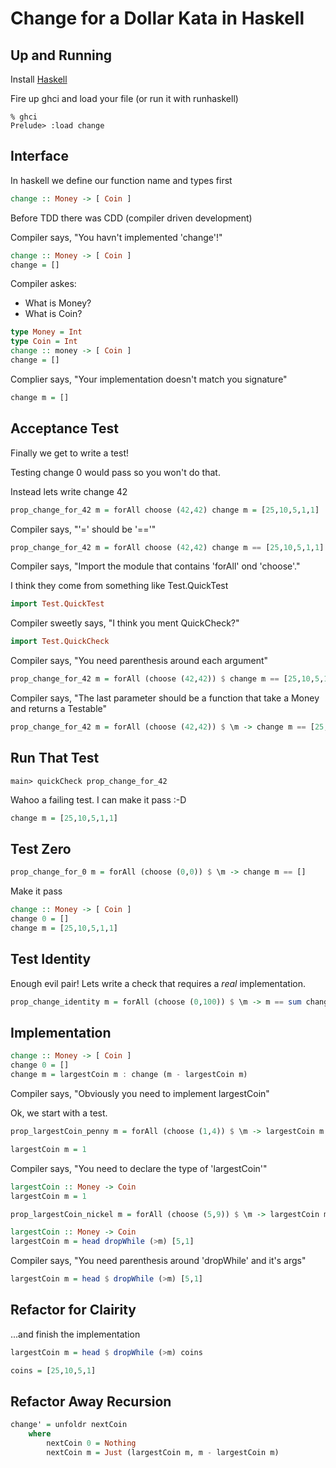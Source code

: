 Change for a Dollar Kata in Haskell
===================================

Up and Running
-------
Install [Haskell](http://www.haskell.org/platform/)

Fire up ghci and load your file (or run it with runhaskell)

```shell
% ghci
Prelude> :load change
```

Interface
---------

In haskell we define our function name and types first

```haskell
change :: Money -> [ Coin ]
```

Before TDD there was CDD (compiler driven development)

Compiler says, "You havn't implemented 'change'!"

```haskell
change :: Money -> [ Coin ]
change = []
```
Compiler askes:
  - What is Money?
  - What is Coin?

```haskell
type Money = Int
type Coin = Int
change :: money -> [ Coin ]
change = []
```

Complier says, "Your implementation doesn't match you signature"

```haskell
change m = []
```

Acceptance Test
---------------

Finally we get to write a test!

Testing change 0 would pass so you won't do that.

Instead lets write change 42

```haskell
prop_change_for_42 m = forAll choose (42,42) change m = [25,10,5,1,1]
```

Compiler says, "'=' should be '=='"

```haskell
prop_change_for_42 m = forAll choose (42,42) change m == [25,10,5,1,1]
```

Compiler says, "Import the module that contains 'forAll' ond 'choose'."

I think they come from something like Test.QuickTest

```haskell
import Test.QuickTest
```

Compiler sweetly says, "I think you ment QuickCheck?"

```haskell
import Test.QuickCheck
```

Compiler says, "You need parenthesis around each argument"

```haskell
prop_change_for_42 m = forAll (choose (42,42)) $ change m == [25,10,5,1,1]
```

Compiler says, "The last parameter should be a function that take a Money and returns a Testable"

```haskell
prop_change_for_42 m = forAll (choose (42,42)) $ \m -> change m == [25,10,5,1,1]
```

Run That Test
-------------

```shell
main> quickCheck prop_change_for_42
```

Wahoo a failing test. I can make it pass :-D

```haskell
change m = [25,10,5,1,1]
```

Test Zero
---------

```haskell
prop_change_for_0 m = forAll (choose (0,0)) $ \m -> change m == []
```

Make it pass

```haskell
change :: Money -> [ Coin ]
change 0 = []
change m = [25,10,5,1,1]
```

Test Identity
-------------

Enough evil pair! Lets write a check that requires a _real_ implementation.


```haskell
prop_change_identity m = forAll (choose (0,100)) $ \m -> m == sum change m
```

Implementation
--------------

```haskell
change :: Money -> [ Coin ]
change 0 = []
change m = largestCoin m : change (m - largestCoin m)
```
Compiler says, "Obviously you need to implement largestCoin"

Ok, we start with a test.

```haskell
prop_largestCoin_penny m = forAll (choose (1,4)) $ \m -> largestCoin m == 1
```

```haskell
largestCoin m = 1
```
Compiler says, "You need to declare the type of 'largestCoin'"

```haskell
largestCoin :: Money -> Coin
largestCoin m = 1
```


```haskell
prop_largestCoin_nickel m = forAll (choose (5,9)) $ \m -> largestCoin m == 5
```

```haskell
largestCoin :: Money -> Coin
largestCoin m = head dropWhile (>m) [5,1]
```

Compiler says, "You need parenthesis around 'dropWhile' and it's args"

```haskell
largestCoin m = head $ dropWhile (>m) [5,1]
```

Refactor for Clairity 
--------------------

...and finish the implementation

```haskell
largestCoin m = head $ dropWhile (>m) coins

coins = [25,10,5,1]
```

Refactor Away Recursion
-----------------------

```haskell
change' = unfoldr nextCoin
    where
        nextCoin 0 = Nothing
        nextCoin m = Just (largestCoin m, m - largestCoin m)
```


